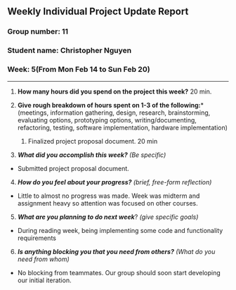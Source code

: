 ## Weekly Individual Project Update Report
### Group number: 11
### Student name: Christopher Nguyen
### Week: 5(From Mon Feb 14 to Sun Feb 20)
___
1. **How many hours did you spend on the project this week?** 20 min.

2. **Give rough breakdown of hours spent on 1-3 of the following:***
   (meetings, information gathering, design, research, brainstorming, evaluating options, prototyping options, writing/documenting, refactoring, testing, software implementation, hardware implementation)
   1. Finalized project proposal document. 20 min
3. ***What did you accomplish this week?*** _(Be specific)_
  - Submitted project proposal document.
4. ***How do you feel about your progress?*** _(brief, free-form reflection)_
  - Little to almost no progress was made. Week was midterm and assignment heavy so attention was focused on other courses.
5. ***What are you planning to do next week***? _(give specific goals)_
  - During reading week, being implementing some code and functionality requirements
6. ***Is anything blocking you that you need from others?*** _(What do you need from whom)_
  - No blocking from teammates. Our group should soon start developing our initial iteration.
